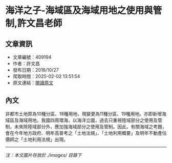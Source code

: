 # 海洋之子-海域區及海域用地之使用與管制,許文昌老師

## 文章資訊
- 文章編號：409194
- 作者：許文昌
- 發布日期：2016/10/27
- 爬取時間：2025-02-02 13:51:54
- 原文連結：[閱讀原文](https://real-estate.get.com.tw/Columns/detail.aspx?no=409194)

## 內文
非都市土地原為10種分區、18種用地，現變更為11種分區、19種用地。亦即新增海域區及海域用地。我國四周環海，以海洋立國，過去只重視陸域部分之使用及管制，未來除陸域部分外，應加強海域部分之使用及管制。因此，有關海域之考題，會在今年地方政府、明年高普考之「土地法規」、「土地利用概要」及明年不動產估價師之「土地利用法規」出現。

---
*注：本文圖片存放於 ./images/ 目錄下*
